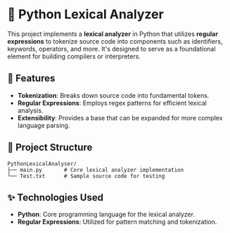# 🐍 Python Lexical Analyzer

This project implements a **lexical analyzer** in Python that utilizes **regular expressions** to tokenize source code into components such as identifiers, keywords, operators, and more. It's designed to serve as a foundational element for building compilers or interpreters.
 
## 📌 Features

- **Tokenization**: Breaks down source code into fundamental tokens.
- **Regular Expressions**: Employs regex patterns for efficient lexical analysis.
- **Extensibility**: Provides a base that can be expanded for more complex language parsing.

## 📂 Project Structure

    PythonLexicalAnalyser/
    ├── main.py       # Core lexical analyzer implementation
    └── Test.txt      # Sample source code for testing


## ✨ Technologies Used

- **Python**: Core programming language for the lexical analyzer.
- **Regular Expressions**: Utilized for pattern matching and tokenization.

